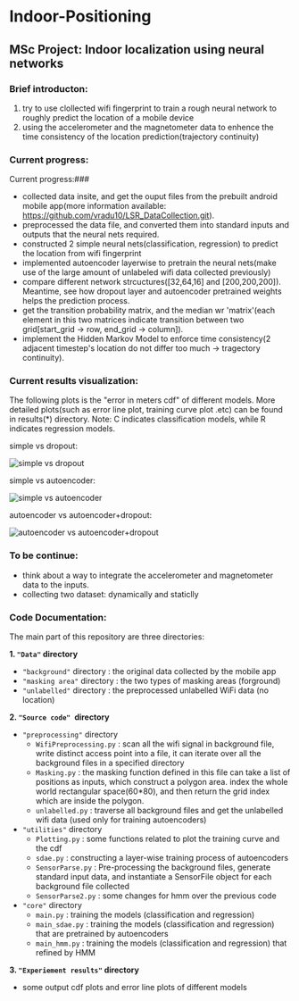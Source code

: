 # Indoor-Positioning

## MSc Project: Indoor localization using neural networks

### Brief introducton: 
1. try to use clollected wifi fingerprint to train a rough neural network to roughly predict the location of a mobile device
2. using the accelerometer and the magnetometer data to enhence the time consistency of the location prediction(trajectory continuity)
### Current progress: 
Current progress:###
- collected data insite, and get the ouput files from the prebuilt android mobile app(more information available:  https://github.com/vradu10/LSR_DataCollection.git). 
- preprocessed the data file, and converted them into standard inputs and outputs that the neural nets required.
- constructed 2 simple neural nets(classification, regression) to predict the location from wifi fingerprint
- implemented autoencoder layerwise to pretrain the neural nets(make use of the large amount of unlabeled wifi data collected previously)
- compare different network strcuctures(\[32,64,16\] and \[200,200,200\]). Meantime, see how dropout layer and autoencoder pretrained weights helps the prediction process.
- get the transition probability matrix, and the median wr 'matrix'(each element in this two matrices indicate transition between two grid\[start_grid -> row, end_grid -> column\]).
- implement the Hidden Markov Model to enforce time consistency(2 adjacent timestep's location do not differ too much -> tragectory continuity).

### Current results visualization: 

The following plots is the "error in meters cdf" of different models. More detailed plots(such as error line plot, training curve plot .etc) can be found in results(*) directory. Note: C indicates classification models, while R indicates regression models.

simple vs dropout:

![simple vs dropout](https://github.com/gracecxj/Indoor-Positioning/blob/master/comparison1/CDF1.png)

simple vs autoencoder:

![simple vs autoencoder](https://github.com/gracecxj/Indoor-Positioning/blob/master/comparison2/CDF2.png)

autoencoder vs autoencoder+dropout:

![autoencoder vs autoencoder+dropout](https://github.com/gracecxj/Indoor-Positioning/blob/master/comparison3/CDF3.png)


### To be continue:
- think about a way to integrate the accelerometer and magnetometer data to the inputs.
- collecting two dataset: dynamically and staticlly

### Code Documentation:

The main part of this repository are three directories:

**1. `"Data"` directory**
-  `"background"` directory : the original data collected by the mobile app
- `"masking area"` directory : the two types of masking areas (forground)
- `"unlabelled"` directory : the preprocessed unlabelled WiFi data (no location)

**2. `"Source code" `directory**
* `"preprocessing"` directory
    * `WifiPreprocessing.py` : scan all the wifi signal in background file, write distinct access point into a file, it can iterate over all the background files in a specified directory
    * `Masking.py` : the masking function defined in this file can take a list of positions as inputs, which construct a polygon area. index the whole world rectangular space(60*80), and then return the grid index which are inside the polygon.
    * `unlabelled.py` :  traverse all background files and get the unlabelled wifi data (used only for training autoencoders)
* `"utilities"` directory
    * `Plotting.py` : some functions related to plot the training curve and the cdf
    * `sdae.py` :  constructing a layer-wise training process of autoencoders
    * `SensorParse.py` : Pre-processing the background files, generate standard input data, and instantiate a SensorFile object for each background file collected
    * `SensorParse2.py` : some changes for hmm over the previous code
* `"core"` directory
    * `main.py` : training the models (classification and regression)
    * `main_sdae.py` : training the models (classification and regression) that are pretrained by autoencoders
    * `main_hmm.py` : training the models (classification and regression) that refined by HMM

**3. `"Experiement results"` directory**
- some output cdf plots and error line plots of different models


